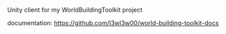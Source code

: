 Unity client for my WorldBuildingToolkit project

documentation: https://github.com/l3wl3w00/world-building-toolkit-docs
